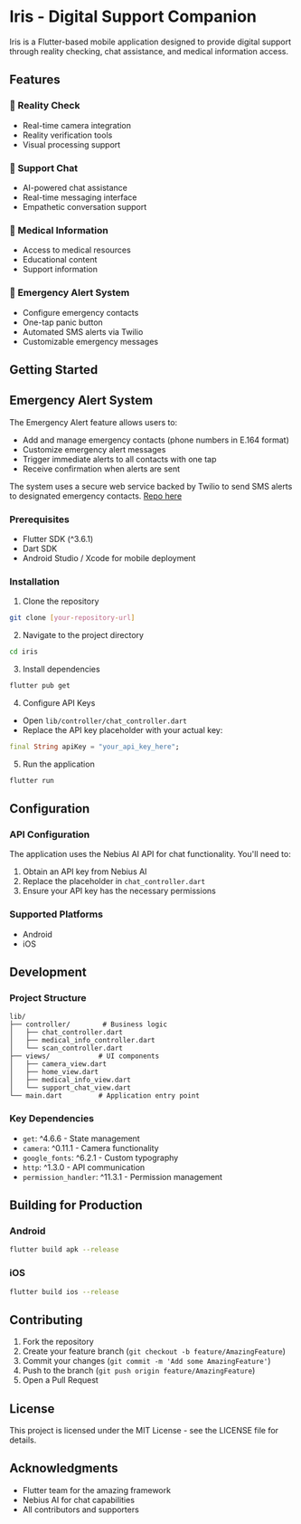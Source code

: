 # Iris - Digital Support Companion

Iris is a Flutter-based mobile application designed to provide digital support through reality checking, chat assistance, and medical information access.

## Features

### 🎥 Reality Check
- Real-time camera integration
- Reality verification tools
- Visual processing support

### 💬 Support Chat
- AI-powered chat assistance
- Real-time messaging interface
- Empathetic conversation support

### 🏥 Medical Information
- Access to medical resources
- Educational content
- Support information

### 🚨 Emergency Alert System
- Configure emergency contacts
- One-tap panic button
- Automated SMS alerts via Twilio
- Customizable emergency messages

## Getting Started

## Emergency Alert System

The Emergency Alert feature allows users to:
- Add and manage emergency contacts (phone numbers in E.164 format)
- Customize emergency alert messages
- Trigger immediate alerts to all contacts with one tap
- Receive confirmation when alerts are sent

The system uses a secure web service backed by Twilio to send SMS alerts to designated emergency contacts.
[Repo here](https://github.com/Warfarian/iris-webservice)

### Prerequisites
- Flutter SDK (^3.6.1)
- Dart SDK
- Android Studio / Xcode for mobile deployment

### Installation

1. Clone the repository
```bash
git clone [your-repository-url]
```

2. Navigate to the project directory
```bash
cd iris
```

3. Install dependencies
```bash
flutter pub get
```

4. Configure API Keys
- Open `lib/controller/chat_controller.dart`
- Replace the API key placeholder with your actual key:
```dart
final String apiKey = "your_api_key_here";
```

5. Run the application
```bash
flutter run
```

## Configuration

### API Configuration
The application uses the Nebius AI API for chat functionality. You'll need to:
1. Obtain an API key from Nebius AI
2. Replace the placeholder in `chat_controller.dart`
3. Ensure your API key has the necessary permissions

### Supported Platforms
- Android
- iOS

## Development

### Project Structure
```
lib/
├── controller/        # Business logic
│   ├── chat_controller.dart
│   ├── medical_info_controller.dart
│   └── scan_controller.dart
├── views/            # UI components
│   ├── camera_view.dart
│   ├── home_view.dart
│   ├── medical_info_view.dart
│   └── support_chat_view.dart
└── main.dart         # Application entry point
```

### Key Dependencies
- `get`: ^4.6.6 - State management
- `camera`: ^0.11.1 - Camera functionality
- `google_fonts`: ^6.2.1 - Custom typography
- `http`: ^1.3.0 - API communication
- `permission_handler`: ^11.3.1 - Permission management

## Building for Production

### Android
```bash
flutter build apk --release
```

### iOS
```bash
flutter build ios --release
```

## Contributing
1. Fork the repository
2. Create your feature branch (`git checkout -b feature/AmazingFeature`)
3. Commit your changes (`git commit -m 'Add some AmazingFeature'`)
4. Push to the branch (`git push origin feature/AmazingFeature`)
5. Open a Pull Request

## License
This project is licensed under the MIT License - see the LICENSE file for details.

## Acknowledgments
- Flutter team for the amazing framework
- Nebius AI for chat capabilities
- All contributors and supporters
